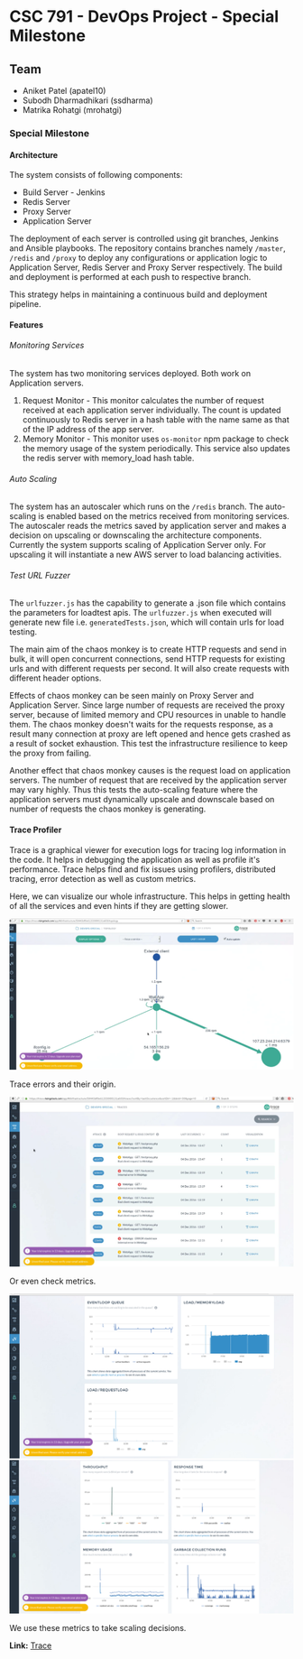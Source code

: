 # CSC 791 - DevOps Project - Special Milestone

## Team

* Aniket Patel (apatel10)
* Subodh Dharmadhikari (ssdharma)
* Matrika Rohatgi (mrohatgi)

### Special Milestone

#### Architecture

The system consists of following components:
* Build Server - Jenkins
* Redis Server
* Proxy Server
* Application Server

The deployment of each server is controlled using git branches, Jenkins and Ansible playbooks. The repository contains branches namely `/master`, `/redis` and `/proxy` to deploy any configurations or application logic to Application Server, Redis Server and Proxy Server respectively. The build and deployment is performed at each push to respective branch.

This strategy helps in maintaining a continuous build and deployment pipeline.

#### Features

###### _Monitoring Services_

The system has two monitoring services deployed. Both work on Application servers.
1. Request Monitor - This monitor calculates the number of request received at each application server individually. The count is updated continuously to Redis server in a hash table with the name same as that of the IP address of the app server.
2. Memory Monitor - This monitor uses `os-monitor` npm package to check the memory usage of the system periodically. This service also updates the redis server with memory_load hash table.

###### _Auto Scaling_

The system has an autoscaler which runs on the `/redis` branch. The auto-scaling is enabled based on the metrics received from monitoring services. The autoscaler reads the metrics saved by application server and makes a decision on upscaling or downscaling the architecture components. Currently the system supports scaling of Application Server only. For upscaling it will instantiate a new AWS server to load balancing activities.

###### _Test URL Fuzzer_

The `urlfuzzer.js` has the capability to generate a .json file which contains the parameters for loadtest apis. The `urlfuzzer.js` when executed will generate new file i.e. `generatedTests.json`, which will contain urls for load testing.

The main aim of the chaos monkey is to create HTTP requests and send in bulk, it will open concurrent connections, send HTTP requests for existing urls and with different requests per second. It will also create requests with different header options.

Effects of chaos monkey can be seen mainly on Proxy Server and Application Server. Since large number of requests are received the proxy server, because of limited memory and CPU resources in unable to handle them. The chaos monkey doesn't waits for the requests response, as a result many connection at proxy are left opened and hence gets crashed as a result of socket exhaustion. This test the infrastructure resilience to keep the proxy from failing.

Another effect that chaos monkey causes is the request load on application servers. The number of request that are received by the application server may vary highly. Thus this tests the auto-scaling feature where the application servers must dynamically upscale and downscale based on number of requests the chaos monkey is generating.

#### Trace Profiler
Trace is a graphical viewer for execution logs for tracing log information in the code. It helps in debugging the application as well as profile it's performance. Trace helps find and fix issues using profilers, distributed tracing, error detection as well as custom metrics.


Here, we can visualize our whole infrastructure. This helps in getting health of all the services and even hints if they are getting slower.


![Infrastructure](./img/infra_trace.png)


Trace errors and their origin.

![Errors](./img/error_trace.png)


Or even check metrics.

![Metrics](./img/metrics1_trace.png)
![Metrics2](./img/metrics2_trace.png)

We use these metrics to take scaling decisions.

**Link:** 
[Trace](https://trace.risingstack.com/)